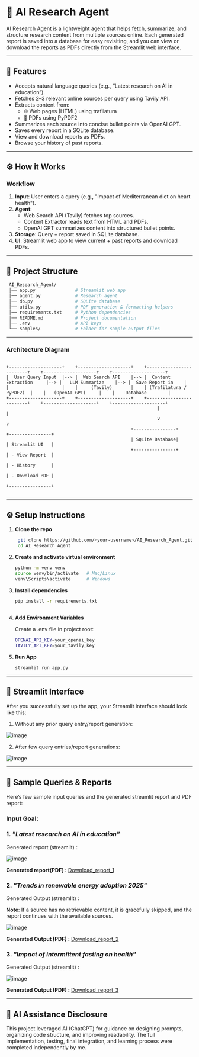 
# 🤖 AI Research Agent

AI Research Agent is a lightweight agent that helps fetch, summarize, and structure research content from multiple sources online. Each generated report is saved into a database for easy revisiting, and you can view or download the reports as PDFs directly from the Streamlit web interface.

---

## 🚀 Features

- Accepts natural language queries (e.g., “Latest research on AI in education”).
- Fetches 2–3 relevant online sources per query using Tavily API.
- Extracts content from:
    - 🌐 Web pages (HTML) using trafilatura
    - 📄 PDFs using PyPDF2
- Summarizes each source into concise bullet points via OpenAI GPT.
- Saves every report in a SQLite database.
- View and download reports as PDFs.
- Browse your history of past reports.

---

## ⚙️ How it Works

### Workflow
1. **Input**: User enters a query (e.g., "Impact of Mediterranean diet on heart health").
2. **Agent**:
    - Web Search API (Tavily) fetches top sources.
    - Content Extractor reads text from HTML and PDFs.
    - OpenAI GPT summarizes content into structured bullet points.
3. **Storage**: Query + report saved in SQLite database. 
4. **UI**: Streamlit web app to view current + past reports and download PDFs.

---
## 🧩 Project Structure
   ```bash
    AI_Research_Agent/
    │── app.py               # Streamlit web app
    │── agent.py             # Research agent
    │── db.py                # SQLite database 
    │── utils.py             # PDF generation & formatting helpers
    │── requirements.txt     # Python dependencies
    │── README.md            # Project documentation
    │── .env                 # API keys
    └── samples/             # Folder for sample output files
```
---

###   Architecture Diagram

```text

+--------------------+    +--------------------+    +-------------------------+    +--------------------+    +--------------------+
|  User Query Input  |--> |  Web Search API    |--> |  Content Extraction     |--> |   LLM Summarize    |--> |  Save Report in    |
|                    |    |     (Tavily)       |    | (Trafilatura / PyPDF2)  |    |   (OpenAI GPT)     |    |    Database        |
+--------------------+    +--------------------+    +-------------------------+    +--------------------+    +--------------------+
                                                         |                   |
                                                         v                   v
                                               +----------------+       +----------------+
                                               | SQLite Database|       | Streamlit UI   |
                                               +----------------+       | - View Report  |
                                                                        | - History      |
                                                                        | - Download PDF |
                                                                        +----------------+


```
---

## ⚙️ Setup Instructions

1. **Clone the repo**
   ```bash
    git clone https://github.com/<your-username>/AI_Research_Agent.git
    cd AI_Research_Agent

2. **Create and activate virtual environment**
    ```bash
    python -m venv venv
   source venv/bin/activate   # Mac/Linux
   venv\Scripts\activate      # Windows

3. **Install dependencies**
   ```bash
   pip install -r requirements.txt
    
4. **Add Environment Variables**

   Create a .env file in project root:
   ```bash
   OPENAI_API_KEY=your_openai_key
   TAVILY_API_KEY=your_tavily_key

5. **Run App**

   ```bash
   streamlit run app.py

---

## 🎨 Streamlit Interface

After you successfully set up the app, your Streamlit interface should look like this:

1. Without any prior query entry/report generation:

![image](./samples/Streamlit_UI.png)

2. After few query entries/report generations:
   
![image](./samples/Streamlit_UI_2.png)

---

## 📝 Sample Queries & Reports 

Here’s few sample input queries and the generated streamlit report and PDF report:  

### Input Goal:

### 1. *"Latest research on AI in education"*

   Generated report (streamlit) :
   
   ![image](./samples/sample_report_1.png)

  **Generated report(PDF) :**   [Download_report_1](./samples/sample_report_1.pdf) 

### 2. *"Trends in renewable energy adoption 2025"*
 
   Generated Output (streamlit) :
   
   **Note**: If a source has no retrievable content, it is gracefully skipped, and the report continues with the available sources.
   
   ![image](./samples/sample_report_2.png)

  **Generated Output (PDF) :**   [Download_report_2](./samples/sample_report_2.pdf)

### 3. *"Impact of intermittent fasting on health"*
 
   Generated Output (streamlit) :
   
   ![image](./samples/sample_report_3.png)

  **Generated Output (PDF) :**   [Download_report_3](./samples/sample_report_3.pdf)

---

## 🧠 AI Assistance Disclosure

This project leveraged AI (ChatGPT) for guidance on designing prompts, organizing code structure, and improving readability. The full implementation, testing, final integration, and learning process were completed independently by me.














